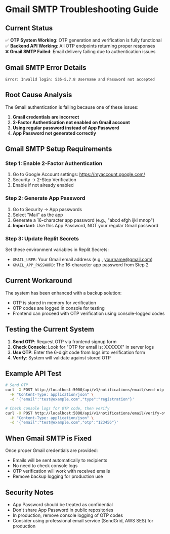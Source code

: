 # Gmail SMTP Troubleshooting Guide

## Current Status
✅ **OTP System Working**: OTP generation and verification is fully functional
✅ **Backend API Working**: All OTP endpoints returning proper responses  
❌ **Gmail SMTP Failed**: Email delivery failing due to authentication issues

## Gmail SMTP Error Details
```
Error: Invalid login: 535-5.7.8 Username and Password not accepted
```

## Root Cause Analysis
The Gmail authentication is failing because one of these issues:

1. **Gmail credentials are incorrect**
2. **2-Factor Authentication not enabled on Gmail account**
3. **Using regular password instead of App Password**
4. **App Password not generated correctly**

## Gmail SMTP Setup Requirements

### Step 1: Enable 2-Factor Authentication
1. Go to Google Account settings: https://myaccount.google.com/
2. Security → 2-Step Verification
3. Enable if not already enabled

### Step 2: Generate App Password
1. Go to Security → App passwords
2. Select "Mail" as the app
3. Generate a 16-character app password (e.g., "abcd efgh ijkl mnop")
4. **Important**: Use this App Password, NOT your regular Gmail password

### Step 3: Update Replit Secrets
Set these environment variables in Replit Secrets:
- `GMAIL_USER`: Your Gmail email address (e.g., yourname@gmail.com)
- `GMAIL_APP_PASSWORD`: The 16-character app password from Step 2

## Current Workaround
The system has been enhanced with a backup solution:
- OTP is stored in memory for verification
- OTP codes are logged in console for testing
- Frontend can proceed with OTP verification using console-logged codes

## Testing the Current System
1. **Send OTP**: Request OTP via frontend signup form
2. **Check Console**: Look for "OTP for email is: XXXXXX" in server logs
3. **Use OTP**: Enter the 6-digit code from logs into verification form
4. **Verify**: System will validate against stored OTP

## Example API Test
```bash
# Send OTP
curl -X POST http://localhost:5000/api/v1/notifications/email/send-otp \
  -H "Content-Type: application/json" \
  -d '{"email":"test@example.com","type":"registration"}'

# Check console logs for OTP code, then verify
curl -X POST http://localhost:5000/api/v1/notifications/email/verify-otp \
  -H "Content-Type: application/json" \
  -d '{"email":"test@example.com","otp":"123456"}'
```

## When Gmail SMTP is Fixed
Once proper Gmail credentials are provided:
- Emails will be sent automatically to recipients
- No need to check console logs
- OTP verification will work with received emails
- Remove backup logging for production use

## Security Notes
- App Password should be treated as confidential
- Don't share App Password in public repositories
- In production, remove console logging of OTP codes
- Consider using professional email service (SendGrid, AWS SES) for production